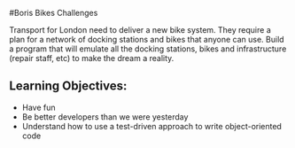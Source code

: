 #Boris Bikes Challenges

Transport for London need to deliver a new bike system. They require a plan for a network of docking stations and bikes that anyone can use. Build a program that will emulate all the docking stations, bikes and infrastructure (repair staff, etc) to make the dream a reality.

## Learning Objectives:

- Have fun
- Be better developers than we were yesterday
- Understand how to use a test-driven approach to write object-oriented code
